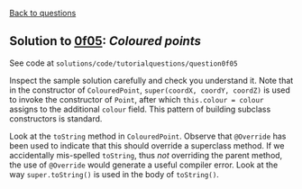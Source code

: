 [Back to questions](../README.md)

## Solution to [0f05](../questions/0f05.md): *Coloured points*

See code at `solutions/code/tutorialquestions/question0f05`

Inspect the sample solution carefully and check you understand it.  Note that in the
constructor of `ColouredPoint`, `super(coordX, coordY, coordZ)` is used to invoke
the constructor of `Point`, after which `this.colour = colour`
assigns to the additional `colour` field.  This pattern of building subclass
constructors is standard.

Look at the `toString` method in `ColouredPoint`.  Observe that
`@Override` has been used to indicate that this should override a superclass
method.  If we accidentally mis-spelled `toString`, thus *not* overriding
the parent method, the use of `@Override` would generate a useful compiler error.
Look at the way `super.toString()` is used in the body of `toString()`.
